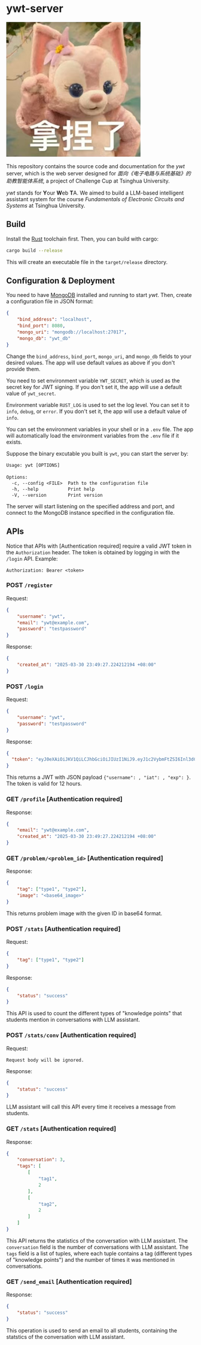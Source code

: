 # ywt-server

![](./assets/linabell.png)

This repository contains the source code and documentation for the *ywt* server, which is the web server designed for *面向《电子电路与系统基础》的助教智能体系统*, a project of Challenge Cup at Tsinghua University.

*ywt* stands for **Y**our **W**eb **T**A. We aimed to build a LLM-based intelligent assistant system for the course *Fundamentals of Electronic Circuits and Systems* at Tsinghua University.

## Build

Install the [Rust](https://www.rust-lang.org/) toolchain first. Then, you can build with cargo:

```bash
cargo build --release
```

This will create an executable file in the `target/release` directory.

## Configuration & Deployment

You need to have [MongoDB](https://www.mongodb.com/) installed and running to start *ywt*. Then, create a configuration file in JSON format:

```json
{
    "bind_address": "localhost",
    "bind_port": 8080,
    "mongo_uri": "mongodb://localhost:27017",
    "mongo_db": "ywt_db"
}
```

Change the `bind_address`, `bind_port`, `mongo_uri`, and `mongo_db` fields to your desired values. The app will use default values as above if you don't provide them.

You need to set environment variable `YWT_SECRET`, which is used as the secret key for JWT signing. If you don't set it, the app will use a default value of `ywt_secret`.

Environment variable `RUST_LOG` is used to set the log level. You can set it to `info`, `debug`, or `error`. If you don't set it, the app will use a default value of `info`.

You can set the environment variables in your shell or in a `.env` file. The app will automatically load the environment variables from the `.env` file if it exists.

Suppose the binary excutable you built is `ywt`, you can start the server by:

```text
Usage: ywt [OPTIONS]

Options:
  -c, --config <FILE>  Path to the configuration file
  -h, --help           Print help
  -V, --version        Print version
```

The server will start listening on the specified address and port, and connect to the MongoDB instance specified in the configuration file. 

## APIs

Notice that APIs with [Authentication required] require a valid JWT token in the `Authorization` header. The token is obtained by logging in with the `/login` API. Example:

```text
Authorization: Bearer <token>
```

### POST `/register`

Request:

```json
{
    "username": "ywt",
    "email": "ywt@example.com",
    "password": "testpassword"
}
```

Response:

```json
{
    "created_at": "2025-03-30 23:49:27.224212194 +08:00"
}
```

### POST `/login`

Request:

```json
{
    "username": "ywt",
    "password": "testpassword"
}
```

Response:

```json
{
  "token": "eyJ0eXAiOiJKV1QiLCJhbGciOiJIUzI1NiJ9.eyJ1c2VybmFtZSI6Inl3dCIsImlhdCI6MTc0MzQwMDk4MywiZXhwIjoxNzQzNDQ0MTgzfQ.UDtzBfJ9cS60wkSWW0QUH9vw_4wnKizcuSE4ctTeuKs"
}
```

This returns a JWT with JSON payload `{"username": , "iat": , "exp": }`. The token is valid for 12 hours.

### GET `/profile` [Authentication required]

Response:

```json
{
    "email": "ywt@example.com",
    "created_at": "2025-03-30 23:49:27.224212194 +08:00"
}
```

### GET `/problem/<problem_id>` [Authentication required]

Response:

```json
{
    "tag": ["type1", "type2"],
    "image": "<base64_image>"
}
```

This returns problem image with the given ID in base64 format.

### POST `/stats` [Authentication required]

Request:

```json
{
    "tag": ["type1", "type2"]
}
```

Response:

```json
{
    "status": "success"
}
```

This API is used to count the different types of "knowledge points" that students mention in conversations with LLM assistant.

### POST `/stats/conv` [Authentication required]

Request:

```
Request body will be ignored.
```

Response:

```json
{
    "status": "success"
}
```

LLM assistant will call this API every time it receives a message from students.

### GET `/stats` [Authentication required]

Response:

```json
{
    "conversation": 3,
    "tags": [
        [
            "tag1",
            2
        ],
        [
            "tag2",
            2
        ]
    ]
}
```

This API returns the statistics of the conversation with LLM assistant. The `conversation` field is the number of conversations with LLM assistant. The `tags` field is a list of tuples, where each tuple contains a tag (different types of "knowledge points") and the number of times it was mentioned in conversations.

### GET `/send_email` [Authentication required]

Response:

```json
{
    "status": "success"
}
```

This operation is used to send an email to all students, containing the statstics of the conversation with LLM assistant. 